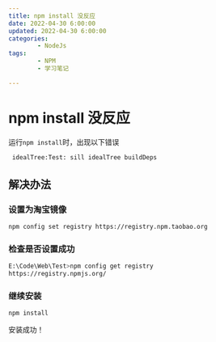 ```yaml
---
title: npm install 没反应
date: 2022-04-30 6:00:00
updated: 2022-04-30 6:00:00
categories:
        - NodeJs
tags:
        - NPM 
        - 学习笔记

---
```


# npm install 没反应

运行`npm install`时，出现以下错误

```sh
 idealTree:Test: sill idealTree buildDeps
```

## 解决办法

### 设置为淘宝镜像

```sh
npm config set registry https://registry.npm.taobao.org 
```

### 检查是否设置成功

```sh
E:\Code\Web\Test>npm config get registry
https://registry.npmjs.org/
```

### 继续安装

```sh
npm install
```

安装成功！